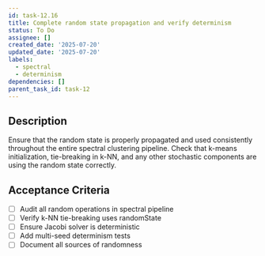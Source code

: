 ```yaml
---
id: task-12.16
title: Complete random state propagation and verify determinism
status: To Do
assignee: []
created_date: '2025-07-20'
updated_date: '2025-07-20'
labels:
  - spectral
  - determinism
dependencies: []
parent_task_id: task-12
---
```


## Description

Ensure that the random state is properly propagated and used consistently throughout the entire spectral clustering pipeline. Check that k-means initialization, tie-breaking in k-NN, and any other stochastic components are using the random state correctly.

## Acceptance Criteria

- [ ] Audit all random operations in spectral pipeline
- [ ] Verify k-NN tie-breaking uses randomState
- [ ] Ensure Jacobi solver is deterministic
- [ ] Add multi-seed determinism tests
- [ ] Document all sources of randomness
